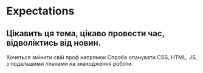 # Expectations
## Цікавить ця тема, цікаво провести час, відволіктись від новин.

Хочеться змінити свій проф напрямок
Спроба опанувати CSS, HTML, JS, з подальшими планами на знаходження роботи.
